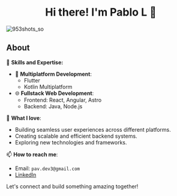 <div align="center">
<h1 align="center">Hi there! I'm Pablo L 👋</h1>
</div>

![953shots_so](https://github.com/plNav/plNav/assets/83410074/5bf75c8b-0b54-4c02-b64d-251809ac48a3)



## About

🚀 **Skills and Expertise:**
- 📱 **Multiplatform Development**:
  - Flutter
  - Kotlin Multiplatform
- 🌐 **Fullstack Web Development**:
  - Frontend: React, Angular, Astro
  - Backend: Java, Node.js

🌟 **What I love**:
- Building seamless user experiences across different platforms.
- Creating scalable and efficient backend systems.
- Exploring new technologies and frameworks.

📫 **How to reach me**:
- Email: `pav.dev3@gmail.com`
- [LinkedIn](https://linkedin.com/in/pablo-l-navarro-6b20a5292)

Let's connect and build something amazing together!

